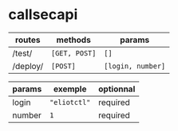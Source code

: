 # callsecapi

routes | methods | params
-|-|-|
/test/ | `[GET, POST]` | `[]`
/deploy/ | `[POST]` | `[login, number]`

params | exemple | optionnal
-|-|-|
login | `"eliotctl"` | required
number | `1` | required
